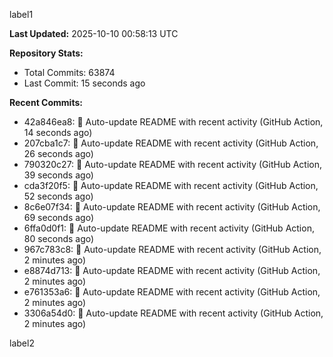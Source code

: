 
label1 
<!-- ACTIVITY_START -->
**Last Updated:** 2025-10-10 00:58:13 UTC

**Repository Stats:**
- Total Commits: 63874
- Last Commit: 15 seconds ago

**Recent Commits:**
- 42a846ea8: 🤖 Auto-update README with recent activity (GitHub Action, 14 seconds ago)
- 207cba1c7: 🤖 Auto-update README with recent activity (GitHub Action, 26 seconds ago)
- 790320c27: 🤖 Auto-update README with recent activity (GitHub Action, 39 seconds ago)
- cda3f20f5: 🤖 Auto-update README with recent activity (GitHub Action, 52 seconds ago)
- 8c6e07f34: 🤖 Auto-update README with recent activity (GitHub Action, 69 seconds ago)
- 6ffa0d0f1: 🤖 Auto-update README with recent activity (GitHub Action, 80 seconds ago)
- 967c783c8: 🤖 Auto-update README with recent activity (GitHub Action, 2 minutes ago)
- e8874d713: 🤖 Auto-update README with recent activity (GitHub Action, 2 minutes ago)
- e761353a6: 🤖 Auto-update README with recent activity (GitHub Action, 2 minutes ago)
- 3306a54d0: 🤖 Auto-update README with recent activity (GitHub Action, 2 minutes ago)
<!-- ACTIVITY_END -->

label2
